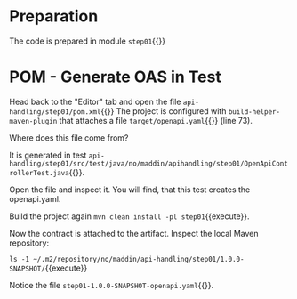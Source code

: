 # Preparation
The code is prepared in module `step01`{{}}

# POM - Generate OAS in Test

Head back to the "Editor" tab and open the file `api-handling/step01/pom.xml`{{}}
The project is configured with `build-helper-maven-plugin` that attaches a file `target/openapi.yaml`{{}} (line 73).

Where does this file come from?

It is generated in test `api-handling/step01/src/test/java/no/maddin/apihandling/step01/OpenApiControllerTest.java`{{}}.

Open the file and inspect it. You will find, that this test creates the openapi.yaml.

Build the project again `mvn clean install -pl step01`{{execute}}.

Now the contract is attached to the artifact. Inspect the local Maven repository:

`ls -1 ~/.m2/repository/no/maddin/api-handling/step01/1.0.0-SNAPSHOT/`{{execute}}

Notice the file `step01-1.0.0-SNAPSHOT-openapi.yaml`{{}}.


